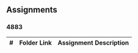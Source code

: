##  Assignments
### 4883

|   #   | Folder Link            | Assignment Description                               |
| :---: | ---------------------- | ---------------------------------------------------- |
